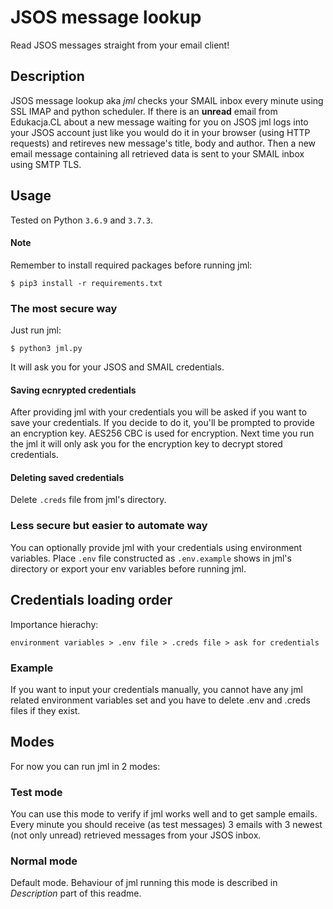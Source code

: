 # JSOS message lookup
Read JSOS messages straight from your email client!

## Description
JSOS message lookup aka *jml* checks your SMAIL inbox every minute using SSL IMAP and python scheduler. If there is an **unread** email from Edukacja.CL about a new message waiting for you on JSOS jml logs into your JSOS account just like you would do it in your browser (using HTTP requests) and retireves new message's title, body and author. Then a new email message containing all retrieved data is sent to your SMAIL inbox using SMTP TLS.  

## Usage
Tested on Python `3.6.9` and `3.7.3`. 

#### Note
Remember to install required packages before running jml: 
```
$ pip3 install -r requirements.txt
```

### The most secure way
Just run jml:
```
$ python3 jml.py
```
It will ask you for your JSOS and SMAIL credentials.

#### Saving ecnrypted credentials
After providing jml with your credentials you will be asked if you want to save your credentials. If you decide to do it, you'll be prompted to provide an encryption key. AES256 CBC is used for encryption. Next time you run the jml it will only ask you for the encryption key to decrypt stored credentials. 

#### Deleting saved credentials
Delete `.creds` file from jml's directory.

### Less secure but easier to automate way
You can optionally provide jml with your credentials using environment variables. Place `.env` file constructed as `.env.example` shows in jml's directory or export your env variables before running jml.

## Credentials loading order
Importance hierachy:
```
environment variables > .env file > .creds file > ask for credentials
```
### Example
If you want to input your credentials manually, you cannot have any jml related environment variables set and you have to delete .env and .creds files if they exist.

## Modes
For now you can run jml in 2 modes:

### Test mode
You can use this mode to verify if jml works well and to get sample emails. Every minute you should receive (as test messages) 3 emails with 3 newest (not only unread) retrieved messages from your JSOS inbox. 

### Normal mode
Default mode. Behaviour of jml running this mode is described in *Description* part of this readme.
